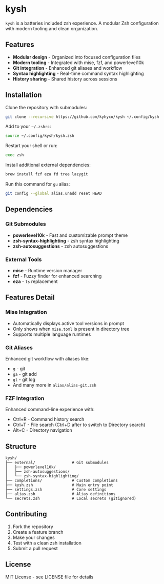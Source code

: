 # kysh

`kysh` is a batteries included zsh experience.
A modular Zsh configuration with modern tooling and clean organization.

## Features

- **Modular design** - Organized into focused configuration files
- **Modern tooling** - Integrated with mise, fzf, and powerlevel10k
- **Git integration** - Enhanced git aliases and workflow
- **Syntax highlighting** - Real-time command syntax highlighting
- **History sharing** - Shared history across sessions

## Installation

Clone the repository with submodules:

```bash
git clone --recursive https://github.com/kyhyco/kysh ~/.config/kysh
```

Add to your `~/.zshrc`:

```bash
source ~/.config/kysh/kysh.zsh
```

Restart your shell or run:

```bash
exec zsh
```

Install additional external dependencies:

```bash
brew install fzf eza fd tree lazygit
```

Run this command for `gu` alias:

```bash
git config --global alias.unadd reset HEAD
```

## Dependencies

### Git Submodules

- **powerlevel10k** - Fast and customizable prompt theme
- **zsh-syntax-highlighting** - zsh syntax highlighting
- **zsh-autosuggestions** - zsh autosuggestions

### External Tools

- **mise** - Runtime version manager
- **fzf** - Fuzzy finder for enhanced searching
- **eza** - `ls` replacement

## Features Detail

### Mise Integration

- Automatically displays active tool versions in prompt
- Only shows when `mise.toml` is present in directory tree
- Supports multiple language runtimes

### Git Aliases

Enhanced git workflow with aliases like:

- `g` - git
- `ga` - git add
- `gl` - git log
- And many more in `alias/alias-git.zsh`

### FZF Integration

Enhanced command-line experience with:

- Ctrl+R - Command history search
- Ctrl+T - File search (Ctrl+D after to switch to Directory search)
- Alt+C  - Directory navigation

## Structure

```
kysh/
├── external/                # Git submodules
│   ├── powerlevel10k/
│   ├── zsh-autosuggestions/
│   └── zsh-syntax-highlighting/
├── completions/             # Custom completions
├── kysh.zsh                 # Main entry point
├── settings.zsh             # Core settings
├── alias.zsh                # Alias definitions
└── secrets.zsh              # Local secrets (gitignored)
```

## Contributing

1. Fork the repository
2. Create a feature branch
3. Make your changes
4. Test with a clean zsh installation
5. Submit a pull request

## License

MIT License - see LICENSE file for details
